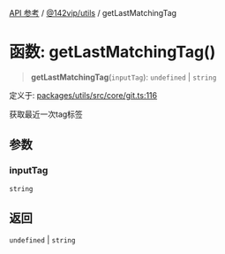 [API 参考](../../../index.md) / [@142vip/utils](../index.md) / getLastMatchingTag

# 函数: getLastMatchingTag()

> **getLastMatchingTag**(`inputTag`): `undefined` \| `string`

定义于: [packages/utils/src/core/git.ts:116](https://github.com/142vip/core-x/blob/a868d72f351cc457f350d05d38d540d6494a8ff2/packages/utils/src/core/git.ts#L116)

获取最近一次tag标签

## 参数

### inputTag

`string`

## 返回

`undefined` \| `string`
